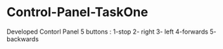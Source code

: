 # Control-Panel-TaskOne
 Developed Contorl Panel  5 buttons :  1-stop  2- right 3- left 4-forwards 5- backwards 
